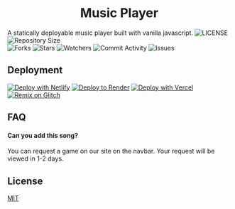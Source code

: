 <p align = "center">
<h1 align = "center" >Music Player</h1>
A statically deployable music player built with vanilla javascript.
<img src="https://img.shields.io/github/license/smartfoloo/M]music-player?style=for-the-badge" alt="LICENSE">
<img src="https://img.shields.io/github/repo-size/smartfoloo/music-player?style=for-the-badge" alt="Repository Size"> <br>
<img src="https://img.shields.io/github/forks/smartfoloo/music-player?style=for-the-badge" alt="Forks">
<img src="https://img.shields.io/github/stars/smartfoloo/music-player?style=for-the-badge" alt="Stars">
<img src="https://img.shields.io/github/watchers/smartfoloo/music-player?style=for-the-badge" alt="Watchers">
<img src="https://img.shields.io/github/commit-activity/w/smartfoloo/music-player?style=for-the-badge" alt="Commit Activity">
<img src="https://img.shields.io/github/issues/smartfoloo/music-player?style=for-the-badge" alt="Issues">

## Deployment

[![Deploy with Netlify](https://binbashbanana.github.io/deploy-buttons/buttons/remade/netlify.svg)](https://app.netlify.com/start/deploy?repository=https://github.com/smartfoloo/music-player)
[![Deploy to Render](https://binbashbanana.github.io/deploy-buttons/buttons/remade/render.svg)](https://render.com/deploy?repo=https://github.com/smartfoloo/music-player)
[![Deploy with Vercel](https://binbashbanana.github.io/deploy-buttons/buttons/remade/vercel.svg)](https://vercel.com/new/clone?repository-url=https%3A%2F%2Fgithub.com%2Fsmartfoloo%2Fmusic-player) 
[![Remix on Glitch](https://binbashbanana.github.io/deploy-buttons/buttons/remade/glitch.svg)](https://glitch.com/edit/#!/import/github/smartfoloo/music-player)

## FAQ

#### Can you add this song?

You can request a game on our site on the navbar. Your request will be viewed in 1-2 days.

## License

[MIT](https://choosealicense.com/licenses/mit/)
